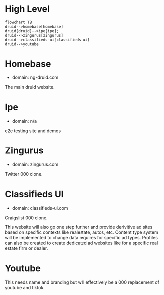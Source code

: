 
# High Level

```mermaid
flowchart TB
druid-->homebase[homebase]
druid[druid]-->ipe[ipe];
druid-->zingurus[zingurus]
druid-->classifieds-ui[classifieds-ui]
druid-->youtube
```
# Homebase

* domain: ng-druid.com

The main druid website.

# Ipe

* domain: n/a

e2e testing site and demos

# Zingurus

* domain: zingurus.com

Twitter 000 clone.


# Classifieds UI

* domain: classifieds-ui.com

Craigslist 000 clone.

This website will also go one step further and provide derivitive ad sites based on specific contexts like realestate, autos, etc. Content type system will be implemented to change data requires for specific ad types. Profiles can also be created to create dedicated ad websites like for a specific real estate firm or dealer.

# Youtube

This needs name and branding but will effectively be a 000 replacement of youtube and tiktok.
